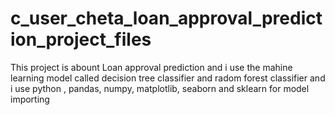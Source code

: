 # c_user_cheta_loan_approval_prediction_project_files
This project is abount Loan approval prediction and i use the mahine learning model called decision tree classifier and radom forest classifier and i use python , pandas, numpy, matplotlib, seaborn and sklearn for model importing 
